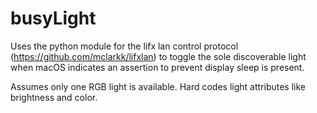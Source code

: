 # busyLight
Uses the python module for the lifx lan control protocol (https://github.com/mclarkk/lifxlan) to toggle the sole discoverable light when macOS indicates an assertion to prevent display sleep is present.

Assumes only one RGB light is available.  Hard codes light attributes like brightness and color.
